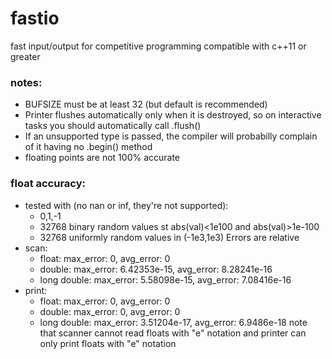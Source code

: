 # fastio
fast input/output for competitive programming compatible with c++11 or greater

### notes:
- BUFSIZE must be at least 32 (but default is recommended)
- Printer flushes automatically only when it is destroyed, so on interactive tasks you should automatically call .flush()
- If an unsupported type is passed, the compiler will probabilly complain of it having no .begin() method
- floating points are not 100% accurate

### float accuracy:
- tested with (no nan or inf, they're not supported):
	- 0,1,-1
	- 32768 binary random values st abs(val)<1e100 and abs(val)>1e-100
	- 32768 uniformly random values in (-1e3,1e3)
Errors are relative
- scan:
	- float: max\_error: 0, avg\_error: 0
	- double: max\_error: 6.42353e-15, avg\_error: 8.28241e-16
	- long double: max\_error: 5.58098e-15, avg\_error: 7.08416e-16
- print:
	- float: max\_error: 0, avg\_error: 0
	- double: max\_error: 0, avg\_error: 0
	- long double: max\_error: 3.51204e-17, avg\_error: 6.9486e-18
note that scanner cannot read floats with "e" notation
and printer can only print floats with "e" notation

